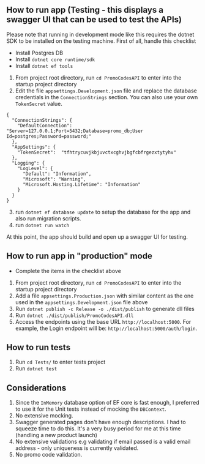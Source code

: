 ## How to run app (Testing - this displays a swagger UI that can be used to test the APIs)
Please note that running in development mode like this requires the dotnet SDK to be installed on the testing machine.
First of all, handle this checklist
- Install Postgres DB
- Install `dotnet core runtime/sdk`
- Install `dotnet ef tools`

1. From project root directory, run `cd PromoCodesAPI` to enter into the startup project directory
2. Edit the file `appsettings.Development.json` file and replace the database credentials in the `ConnectionStrings` section. You can also use your own `TokenSecret` value.
```
{
  "ConnectionStrings": {
    "DefaultConnection": "Server=127.0.0.1;Port=5432;Database=promo_db;User Id=postgres;Password=password;"
  },
  "AppSettings": {
    "TokenSecret":  "tfhtrycuvjkbjuvctxcghvjbgfcbfrgezxtytyhv"
  },
  "Logging": {
    "LogLevel": {
      "Default": "Information",
      "Microsoft": "Warning",
      "Microsoft.Hosting.Lifetime": "Information"
    }
  }
}
```
3. run `dotnet ef database update` to setup the database for the app and also run migration scripts.
4. run `dotnet run watch`

At this point, the app should build and open up a swagger UI for testing.

## How to run app in "production" mode
- Complete the items in the checklist above

1. From project root directory, run `cd PromoCodesAPI` to enter into the startup project directory
2. Add a file `appsettings.Production.json` with similar content as the one used in the `appsettings.Development.json` file above
3. Run `dotnet publish -c Release -o ./dist/publish` to generate dll files
4. Run  `dotnet ./dist/publish/PromoCodesAPI.dll`
5. Access the endpoints using the base URL `http://localhost:5000`. For example, the Login endpoint will be: `http://localhost:5000/auth/login`.


## How to run tests
1. Run `cd Tests/` to enter tests project
2. Run `dotnet test`


## Considerations
1. Since the `InMemory` database option of EF core is fast enough, I preferred to use it for the Unit tests instead of mocking the `DBContext`.
2. No extensive mocking.
3. Swagger generated pages don't have enough descriptions. I had to squeeze time to do this. It's a very busy period for me at this time (handling a new product launch)
4. No extensive validations e.g validating if email passed is a valid email address - only uniqueness is currently validated.
5. No promo code validation.
